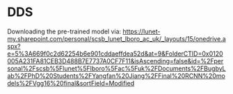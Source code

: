 # DDS
Downloading the pre-trained model via: https://lunet-my.sharepoint.com/personal/scsb_lunet_lboro_ac_uk/_layouts/15/onedrive.aspx?e=5%3A669f0c2d62254b6e901cddaeffdea52d&at=9&FolderCTID=0x0120005A231FA81CEB3D488B7E7737A0CF7F11&isAscending=false&id=%2Fpersonal%2Fscsb%5Flunet%5Flboro%5Fac%5Fuk%2FDocuments%2FBugbyLab%2FPhD%20Students%2FYangfan%20Jiang%2FFinal%20RCNN%20models%2FVgg16%20final&sortField=Modified
